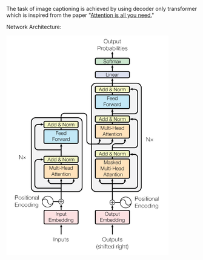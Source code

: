 The task of image captioning is achieved by using decoder only transformer which is inspired from the paper "[Attention is all you need.]([url](https://arxiv.org/abs/1706.03762))" <br>

Network Architecture:


![alt text](https://github.com/Sumesh-Suresh/Image-captioning-using-transformers/blob/main/transformer_image.png)
